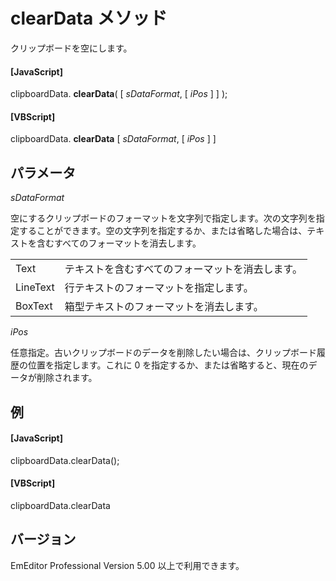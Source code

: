 # clearData メソッド

クリップボードを空にします。

#### \[JavaScript\]

clipboardData. **clearData**( \[ _sDataFormat_, \[ _iPos_ \] \] );

#### \[VBScript\]

clipboardData. **clearData** \[ _sDataFormat_, \[ _iPos_ \] \]

## パラメータ

_sDataFormat_

空にするクリップボードのフォーマットを文字列で指定します。次の文字列を指定することができます。空の文字列を指定するか、または省略した場合は、テキストを含むすべてのフォーマットを消去します。

|     |     |
| --- | --- |
| Text | テキストを含むすべてのフォーマットを消去します。 |
| LineText | 行テキストのフォーマットを指定します。 |
| BoxText | 箱型テキストのフォーマットを消去します。 |

_iPos_

任意指定。古いクリップボードのデータを削除したい場合は、クリップボード履歴の位置を指定します。これに 0 を指定するか、または省略すると、現在のデータが削除されます。

## 例

#### \[JavaScript\]

clipboardData.clearData();

#### \[VBScript\]

clipboardData.clearData

## バージョン

EmEditor Professional Version 5.00 以上で利用できます。